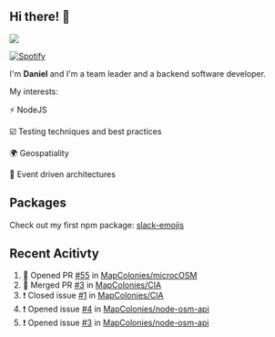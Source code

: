 ## Hi there! 👋

<p>
  <img src="https://github-readme-stats.vercel.app/api?username=syncush&theme=tokyonight">
</p>

[![Spotify](https://novatorem-rust.vercel.app/api/spotify)](https://open.spotify.com/user/syncush)

I'm **Daniel** and I'm a team leader and a backend software developer.

My interests:

⚡ NodeJS

☑️ Testing techniques and best practices

🌍 Geospatiality

🧠 Event driven architectures

## Packages
Check out my first npm package: [slack-emojis](https://www.npmjs.com/package/slack-emojis)

## Recent Acitivty
<!--START_SECTION:activity-->
1. 💪 Opened PR [#55](https://github.com/MapColonies/microcOSM/pull/55) in [MapColonies/microcOSM](https://github.com/MapColonies/microcOSM)
2. 🎉 Merged PR [#3](https://github.com/MapColonies/CIA/pull/3) in [MapColonies/CIA](https://github.com/MapColonies/CIA)
3. ❗️ Closed issue [#1](https://github.com/MapColonies/CIA/issues/1) in [MapColonies/CIA](https://github.com/MapColonies/CIA)
4. ❗️ Opened issue [#4](https://github.com/MapColonies/node-osm-api/issues/4) in [MapColonies/node-osm-api](https://github.com/MapColonies/node-osm-api)
5. ❗️ Opened issue [#3](https://github.com/MapColonies/node-osm-api/issues/3) in [MapColonies/node-osm-api](https://github.com/MapColonies/node-osm-api)
<!--END_SECTION:activity-->
